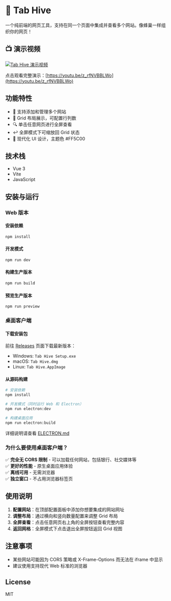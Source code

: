 # 🐝 Tab Hive

一个纯前端的网页工具，支持在同一个页面中集成并查看多个网站。像蜂巢一样组织你的网页！

## 📺 演示视频

[![Tab Hive 演示视频](https://img.youtube.com/vi/z_rfNVBBLWo/maxresdefault.jpg)](https://youtu.be/z_rfNVBBLWo)

点击观看完整演示：[https://youtu.be/z_rfNVBBLWo](https://youtu.be/z_rfNVBBLWo)

## 功能特性

- 🎯 支持添加和管理多个网站
- 📐 Grid 布局展示，可配置行列数
- 🔍 单击任意网页进行全屏查看
- ↩️ 全屏模式下可缩放回 Grid 状态
- 🎨 现代化 UI 设计，主题色 #FF5C00

## 技术栈

- Vue 3
- Vite
- JavaScript

## 安装与运行

### Web 版本

#### 安装依赖

```bash
npm install
```

#### 开发模式

```bash
npm run dev
```

#### 构建生产版本

```bash
npm run build
```

#### 预览生产版本

```bash
npm run preview
```

### 桌面客户端

#### 下载安装包

前往 [Releases](https://github.com/MaskerPRC/tab-hive/releases) 页面下载最新版本：
- Windows: `Tab Hive Setup.exe`
- macOS: `Tab Hive.dmg`
- Linux: `Tab Hive.AppImage`

#### 从源码构建

```bash
# 安装依赖
npm install

# 开发模式（同时运行 Web 和 Electron）
npm run electron:dev

# 构建桌面应用
npm run electron:build
```

详细说明请查看 [ELECTRON.md](./ELECTRON.md)

### 为什么要使用桌面客户端？

✅ **完全无 CORS 限制** - 可以加载任何网站，包括银行、社交媒体等  
✅ **更好的性能** - 原生桌面应用体验  
✅ **离线可用** - 无需浏览器  
✅ **独立窗口** - 不占用浏览器标签页

## 使用说明

1. **配置网站**：在顶部配置面板中添加你想要集成的网站网址
2. **调整布局**：通过横向和竖向数量配置来调整 Grid 布局
3. **全屏查看**：点击任意网页右上角的全屏按钮查看完整内容
4. **返回网格**：全屏模式下点击退出全屏按钮返回 Grid 视图

## 注意事项

- 某些网站可能因为 CORS 策略或 X-Frame-Options 而无法在 iframe 中显示
- 建议使用支持现代 Web 标准的浏览器

## License

MIT

